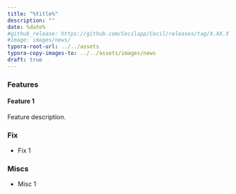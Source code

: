 ```yaml
---
title: "%title%"
description: ""
date: %date%
#github_release: https://github.com/Cecilapp/Cecil/releases/tag/X.XX.X
#image: images/news/
typora-root-url: ../../assets
typora-copy-images-to: ../../assets/images/news
draft: true
---
```


### Features

#### Feature 1

Feature description.

### Fix

- Fix 1

### Miscs

- Misc 1
